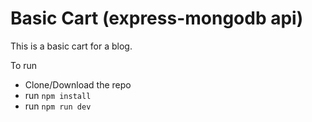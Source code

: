 # Basic Cart (express-mongodb api)

This is a basic cart for a blog.

To run

- Clone/Download the repo
- run `npm install`
- run `npm run dev`
